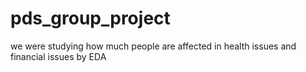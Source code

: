 # pds_group_project
we were studying how much people are affected in health issues and financial issues by EDA
